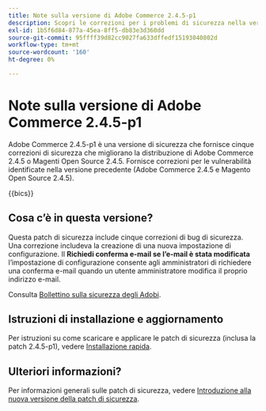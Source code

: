 ```yaml
---
title: Note sulla versione di Adobe Commerce 2.4.5-p1
description: Scopri le correzioni per i problemi di sicurezza nella versione 2.4.5-p1 di Adobe Commerce.
exl-id: 1b5f6d84-877a-45ea-8ff5-db83e3d360dd
source-git-commit: 95ffff39d82cc9027fa633dffedf15193040802d
workflow-type: tm+mt
source-wordcount: '160'
ht-degree: 0%

---
```


# Note sulla versione di Adobe Commerce 2.4.5-p1

Adobe Commerce 2.4.5-p1 è una versione di sicurezza che fornisce cinque correzioni di sicurezza che migliorano la distribuzione di Adobe Commerce 2.4.5 o Magenti Open Source 2.4.5. Fornisce correzioni per le vulnerabilità identificate nella versione precedente (Adobe Commerce 2.4.5 e Magento Open Source 2.4.5).

{{bics}}

## Cosa c’è in questa versione?

Questa patch di sicurezza include cinque correzioni di bug di sicurezza. Una correzione includeva la creazione di una nuova impostazione di configurazione. Il **Richiedi conferma e-mail se l’e-mail è stata modificata** l’impostazione di configurazione consente agli amministratori di richiedere una conferma e-mail quando un utente amministratore modifica il proprio indirizzo e-mail. <!-- AC-6292-->

Consulta [Bollettino sulla sicurezza degli Adobi](https://helpx.adobe.com/security/products/magento/apsb22-48.html).

## Istruzioni di installazione e aggiornamento

Per istruzioni su come scaricare e applicare le patch di sicurezza (inclusa la patch 2.4.5-p1), vedere [Installazione rapida](../../../installation/composer.md).

## Ulteriori informazioni?

Per informazioni generali sulle patch di sicurezza, vedere [Introduzione alla nuova versione della patch di sicurezza](https://community.magento.com/t5/Magento-DevBlog/Introducing-the-New-Security-Patch-Release/ba-p/141287).
